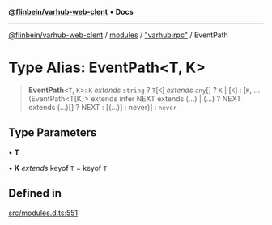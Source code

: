 [**@flinbein/varhub-web-clent**](../../../../README.md) • **Docs**

***

[@flinbein/varhub-web-clent](../../../../modules.md) / [modules](../../../README.md) / ["varhub:rpc"](../README.md) / EventPath

# Type Alias: EventPath\<T, K\>

> **EventPath**\<`T`, `K`\>: `K` *extends* `string` ? `T`\[`K`\] *extends* `any`[] ? `K` \| [`K`] : [`K`, ...(EventPath\<T\[K\]\> extends infer NEXT extends (...) \| (...) ? NEXT extends (...)\[\] ? NEXT : \[(...)\] : never)] : `never`

## Type Parameters

• **T**

• **K** *extends* keyof `T` = keyof `T`

## Defined in

[src/modules.d.ts:551](https://github.com/flinbein/varhub-web-client/blob/5849e057250037e1be4f38ff522ce95c9f4e116a/src/modules.d.ts#L551)
